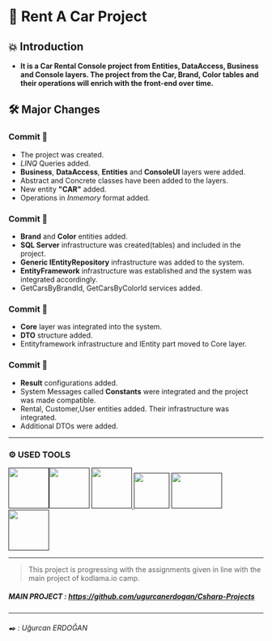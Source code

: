 # :car:  Rent A Car Project

## :boom: Introduction
- **It is a Car Rental Console project from Entities, DataAccess, Business and Console layers. The project from the Car, Brand, Color tables and their operations will enrich with the front-end over time.**

## 	:hammer_and_wrench:  Major Changes

### Commit :triangular_flag_on_post:
- The project was created.
- *LINQ*  Queries added.
- **Business**, **DataAccess**, **Entities** and **ConsoleUI** layers were added.
- Abstract and Concrete classes have been added to the layers.
- New entity **"CAR"** added.
- Operations in *Inmemory*  format added.

### Commit :triangular_flag_on_post:
- **Brand** and **Color** entities added.
- **SQL Server** infrastructure was created(tables) and included in the project.
- **Generic IEntityRepository** infrastructure was added to the system.
- **EntityFramework** infrastructure was established and the system was integrated accordingly.
- GetCarsByBrandId, GetCarsByColorId services added.

### Commit :triangular_flag_on_post:
- **Core** layer was integrated into the system.
- **DTO** structure added.
- Entityframework infrastructure and IEntity part moved to Core layer.

### Commit :triangular_flag_on_post:
- **Result** configurations added.
- System Messages called **Constants** were integrated and the project was made compatible.
- Rental, Customer,User entities added. Their infrastructure was integrated.
- Additional DTOs were added.

------------

###  :gear: USED TOOLS

<a href=''><img src='https://www.ranna.com.tr/static/media/c_sharp.afa245f5.svg' width='80' height='80'></a><a href=''><img src='http://binaryworld.net/blogs/wp-content/uploads/2013/11/LINQ.png' width='80' height='80'></a> <a href=''><img src='http://upload.turkcewiki.org/wikipedia/commons/thumb/5/59/Visual_Studio_Icon_2019.svg/1200px-Visual_Studio_Icon_2019.svg.png' width='80' height='80'></a><a href=''> <img src='https://omereryilmaz.files.wordpress.com/2014/03/sqlserver_logo.jpg' width='70' height='70'></a> <a href=''> <img src='https://swellcom.com/content/wp-content/uploads/2017/09/api.png' width='100' height='70'></a> <a href=''><img src='https://miro.medium.com/max/512/0*zUlSG8EuHsKS-gdm.png' width='80' height='80'></a>

------------

> This project is progressing with the assignments given in line with the main project of kodlama.io camp.

##### MAIN PROJECT : https://github.com/ugurcanerdogan/Csharp-Projects

------------

###### :black_nib: : Uğurcan ERDOĞAN
